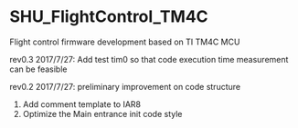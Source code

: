 # SHU_FlightControl_TM4C
Flight control firmware development based on TI TM4C MCU

rev0.3 2017/7/27:
Add test tim0 so that code execution time measurement can be feasible

rev0.2 2017/7/27:
preliminary improvement on code structure
1. Add comment template to IAR8
2. Optimize the Main entrance init code style

